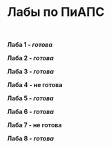 # Лабы по ПиАПС
<br>

**Лаба 1 - *готова***
<br>

**Лаба 2 - *готова***
<br>

**Лаба 3 - *готова***
<br>

**Лаба 4 - не готова**
<br>

**Лаба 5 - *готова***
<br>

**Лаба 6 - *готова***
<br>

**Лаба 7 - не готова**
<br>

**Лаба 8 - *готова***

